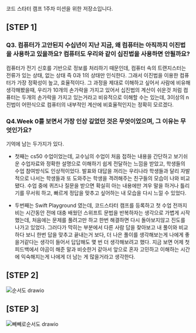 코드 스타터 캠프 1주차 미션을 위한 저장소입니다.

## [STEP 1]
### Q3. 컴퓨터가 고안된지 수십년이 지난 지금, 왜 컴퓨터는 아직까지 이진법을 사용하고 있을까요? 컴퓨터도 우리와 같이 십진법을 사용하면 안될까요?

컴퓨터가 전기 신호를 기반으로 정보를 처리하기 때문인데, 컴퓨터 속의 트랜지스터는 전류가 있는 상태, 없는 상태 즉 0과 1의 상태만 인식한다. 그래서 이진법을 이용한 컴퓨터가 가장 정확성이 높고, 효율적이다. 그 과정을 제대로 이해하고 싶어서 사람에 비유해 생각해봤을때, 우리가 10개의 손가락을 가지고 있어서 십진법의 계산이 쉬운것 처럼 컴퓨터는 두개의 손가락을 가지고 있는거라고 비유적으로 이해할 수는 있는데, 3이상의 n진법이 어떤식으로 컴퓨터의 내부적인 계산에 비효율적인지는 정확히 모르겠다.

### Q4.Week 0를 보면서 가장 인상 깊었던 것은 무엇이었으며, 그 이유는 무엇인가요?
  
기억에 남는 두가지가 있다.

* 첫째는 cs50 수업이었는데, 교수님의 수업이 처음 접하는 내용을 간단하고 보기쉬운 수업자료와 정확한 설명으로 이해하기 쉽게 전달하는 느낌을 받았고, 학생들의 수업 참여방식도 인상적이었다. 발표와 대답을 꺼리는 우리나라 학생들과 달리 자발적으로 나서는 학생들과 또 도와주는 학생을 격려해주는 친구들의 모습이 나와 비교됐다. 수업 중에 퀴즈나 질문을 받으면 확실히 아는 내용에만 겨우 말을 하거나 틀리기를 무서워 하고, 빠르게 정답을 맞추고 싶어하는 내 모습을 다시 느낄 수 있었다.

* 두번째는 Swift Playground 였는데, 코드스타터 캠프를 등록하고 첫 수업 전까지 비는 시간동안 전에 대충 배웠던 스위프트 문법을 반복하자는 생각으로 가볍게 시작했는데, 처음에는 문제를 풀려고만 하고 한번 해결하면 다시 돌아보지않고 진도를 나가고 있었다. 그러다가 막히는 부분에서 다른 사람 답을 찾아보고 내 풀이와 비교하다 보니 한번 답을 맞추고 끝내는거 보다, 더 나은 풀이를 생각해보는게 나에게 좋을거같다는 생각이 들어서 답답해도 몇 번 더 생각해보려고 했다. 지금 보면 어제 첫 피드백에서 야곰이 해준 말과 비슷한거 같아서 앞으로 혼자 고민하고 이해하는 시간에 익숙해지는게 나에게 더 남는 게 많을거라고 생각한다.

## [STEP 2]
![순서도 drawio](https://user-images.githubusercontent.com/71054048/163780695-8ff97f19-ed02-40ab-af5d-19b681ef38b6.jpg)

## [STEP 3]
![빼빼로순서도 drawio](https://user-images.githubusercontent.com/71054048/163793147-d1383743-5401-4273-bbaf-d2fc4ef36e3b.jpg)


